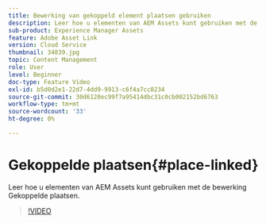 ```yaml
---
title: Bewerking van gekoppeld element plaatsen gebruiken
description: Leer hoe u elementen van AEM Assets kunt gebruiken met de bewerking Gekoppelde plaatsen.
sub-product: Experience Manager Assets
feature: Adobe Asset Link
version: Cloud Service
thumbnail: 34839.jpg
topic: Content Management
role: User
level: Beginner
doc-type: Feature Video
exl-id: b5d0d2e1-22d7-4dd9-9913-c6f4a7cc0234
source-git-commit: 30d6120ec99f7a95414dbc31c0cb002152bd6763
workflow-type: tm+mt
source-wordcount: '33'
ht-degree: 0%

---
```


# Gekoppelde plaatsen{#place-linked}

Leer hoe u elementen van AEM Assets kunt gebruiken met de bewerking Gekoppelde plaatsen.

>[!VIDEO](https://video.tv.adobe.com/v/34839?quality=12&learn=on)
